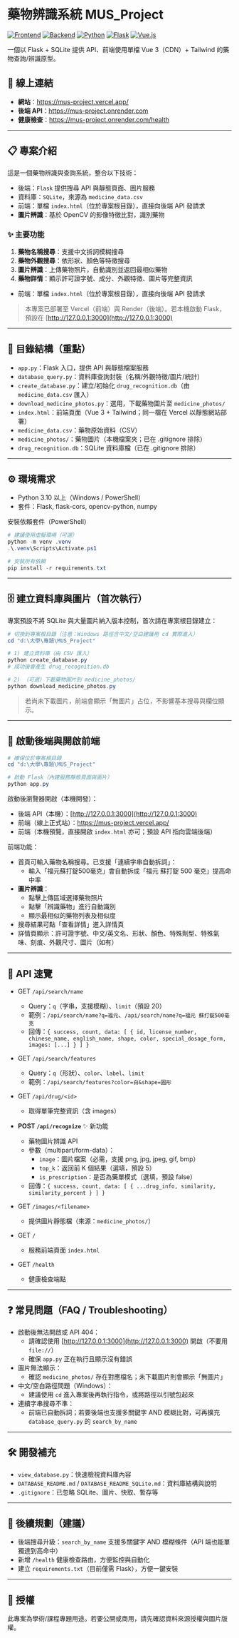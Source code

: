 # 藥物辨識系統 MUS_Project

[![Frontend](https://img.shields.io/badge/Frontend-Vercel-black?style=for-the-badge&logo=vercel)](https://mus-project.vercel.app/)
[![Backend](https://img.shields.io/badge/Backend-Render-46E3B7?style=for-the-badge&logo=render)](https://mus-project.onrender.com)
[![Python](https://img.shields.io/badge/Python-3.10+-3776AB?style=for-the-badge&logo=python&logoColor=white)](https://www.python.org/)
[![Flask](https://img.shields.io/badge/Flask-000000?style=for-the-badge&logo=flask&logoColor=white)](https://flask.palletsprojects.com/)
[![Vue.js](https://img.shields.io/badge/Vue.js-3.x-4FC08D?style=for-the-badge&logo=vue.js&logoColor=white)](https://vuejs.org/)

一個以 Flask + SQLite 提供 API、前端使用單檔 Vue 3（CDN）+ Tailwind 的藥物查詢/辨識原型。

## 🚀 線上連結

- **網站**：<https://mus-project.vercel.app/>
- **後端 API**：<https://mus-project.onrender.com>
- **健康檢查**：<https://mus-project.onrender.com/health>

---

## 📋 專案介紹

這是一個藥物辨識與查詢系統，整合以下技術：

- 後端：`Flask` 提供搜尋 API 與靜態頁面、圖片服務
- 資料庫：`SQLite`，來源為 `medicine_data.csv`
- 前端：單檔 `index.html`（位於專案根目錄），直接向後端 API 發請求
- **圖片辨識**：基於 OpenCV 的影像特徵比對，識別藥物

### ✨ 主要功能

1. **藥物名稱搜尋**：支援中文拆詞模糊搜尋
2. **藥物外觀搜尋**：依形狀、顏色等特徵搜尋
3. **圖片辨識**：上傳藥物照片，自動識別並返回最相似藥物
4. **藥物詳情**：顯示許可證字號、成分、外觀特徵、圖片等完整資訊
- 前端：單檔 `index.html`（位於專案根目錄），直接向後端 API 發請求

> 本專案已部署至 Vercel（前端）與 Render（後端）。若本機啟動 Flask，預設在 [http://127.0.0.1:3000](http://127.0.0.1:3000)

---

## 📂 目錄結構（重點）

- `app.py`：Flask 入口，提供 API 與靜態檔案服務
- `database_query.py`：資料庫查詢封裝（名稱/外觀特徵/圖片/統計）
- `create_database.py`：建立/初始化 `drug_recognition.db`（由 `medicine_data.csv` 匯入）
- `download_medicine_photos.py`：選用，下載藥物圖片至 `medicine_photos/`
- `index.html`：前端頁面（Vue 3 + Tailwind；同一檔在 Vercel 以靜態網站部署）
- `medicine_data.csv`：藥物原始資料（CSV）
- `medicine_photos/`：藥物圖片（本機檔案夾；已在 .gitignore 排除）
- `drug_recognition.db`：SQLite 資料庫檔（已在 .gitignore 排除）

---

## ⚙️ 環境需求

- Python 3.10 以上（Windows / PowerShell）
- 套件：Flask, flask-cors, opencv-python, numpy

安裝依賴套件（PowerShell）

```powershell
# 建議使用虛擬環境（可選）
python -m venv .venv
.\.venv\Scripts\Activate.ps1

# 安裝所有依賴
pip install -r requirements.txt
```

---

## 🗄️ 建立資料庫與圖片（首次執行）

專案預設不將 SQLite 與大量圖片納入版本控制，首次請在專案根目錄建立：

```powershell
# 切換到專案根目錄（注意：Windows 路徑含中文/空白建議用 cd 實際進入）
cd "d:\大學\專題\MUS_Project"

# 1) 建立資料庫（由 CSV 匯入）
python create_database.py
# 成功後會產生 drug_recognition.db

# 2) （可選）下載藥物圖片到 medicine_photos/
python download_medicine_photos.py
```

> 若尚未下載圖片，前端會顯示「無圖片」占位，不影響基本搜尋與欄位顯示。

---

## 🚀 啟動後端與開啟前端

```powershell
# 確保位於專案根目錄
cd "d:\大學\專題\MUS_Project"

# 啟動 Flask（內建服務靜態頁面與圖片）
python app.py
```

啟動後瀏覽器開啟（本機開發）：

- 後端 API（本機）：[http://127.0.0.1:3000](http://127.0.0.1:3000)
- 前端（線上正式站）：<https://mus-project.vercel.app/>
- 前端（本機預覽，直接開啟 `index.html` 亦可；預設 API 指向雲端後端）

前端功能：

- 首頁可輸入藥物名稱搜尋。已支援「連續字串自動拆詞」：
  - 輸入「福元蘇打錠500毫克」會自動拆成「福元 蘇打錠 500 毫克」提高命中率
- **圖片辨識**：
  - 點擊上傳區域選擇藥物照片
  - 點擊「辨識藥物」進行自動識別
  - 顯示最相似的藥物列表及相似度
- 搜尋結果可點「查看詳情」進入詳情頁
- 詳情頁顯示：許可證字號、中文/英文名、形狀、顏色、特殊劑型、特殊氣味、刻痕、外觀尺寸、圖片（如有）

---

## 🔌 API 速覽

- GET `/api/search/name`
  - Query：`q`（字串，支援模糊）、`limit`（預設 20）
  - 範例：`/api/search/name?q=福元`、`/api/search/name?q=福元 蘇打錠500毫克`
  - 回傳：`{ success, count, data: [ { id, license_number, chinese_name, english_name, shape, color, special_dosage_form, images: [...] } ] }`

- GET `/api/search/features`
  - Query：`q`（形狀）、`color`、`label`、`limit`
  - 範例：`/api/search/features?color=白&shape=圓形`

- GET `/api/drug/<id>`
  - 取得單筆完整資訊（含 images）

- **POST `/api/recognize`** ✨ 新功能
  - 藥物圖片辨識 API
  - 參數（multipart/form-data）：
    - `image`：圖片檔案（必需，支援 png, jpg, jpeg, gif, bmp）
    - `top_k`：返回前 K 個結果（選填，預設 5）
    - `is_prescription`：是否為藥單模式（選填，預設 false）
  - 回傳：`{ success, count, data: [ { ...drug_info, similarity, similarity_percent } ] }`

- GET `/images/<filename>`
  - 提供圖片靜態檔（來源：`medicine_photos/`）

- GET `/`
  - 服務前端頁面 `index.html`

- GET `/health`
  - 健康檢查端點

---

## ❓ 常見問題（FAQ / Troubleshooting）

- 啟動後無法開啟或 API 404：
  - 請確認使用 [http://127.0.0.1:3000](http://127.0.0.1:3000) 開啟（不要用 `file://`）
  - 確保 `app.py` 正在執行且顯示沒有錯誤
- 圖片無法顯示：
  - 確認 `medicine_photos/` 存在對應檔名；未下載圖片則會顯示「無圖片」
- 中文/空白路徑問題（Windows）：
  - 建議使用 `cd` 進入專案後再執行指令，或將路徑以引號包起來
- 連續字串搜尋不準：
  - 前端已自動拆詞；若要後端也支援多關鍵字 AND 模糊比對，可再擴充 `database_query.py` 的 `search_by_name`

---

## 🛠️ 開發補充

- `view_database.py`：快速檢視資料庫內容
- `DATABASE_README.md` / `DATABASE_README_SQLite.md`：資料庫結構與說明
- `.gitignore`：已忽略 SQLite、圖片、快取、暫存等

---

## 📌 後續規劃（建議）

- 後端搜尋升級：`search_by_name` 支援多關鍵字 AND 模糊條件（API 端也能單獨達到高命中）
- 新增 `/health` 健康檢查路由，方便監控與自動化
- 建立 `requirements.txt`（目前僅需 Flask），方便一鍵安裝

---

## 📄 授權

此專案為學術/課程專題用途。若要公開或商用，請先確認資料來源授權與圖片版權。
